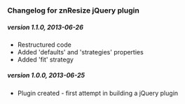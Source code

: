 ### Changelog for znResize jQuery plugin

##### version 1.1.0, 2013-06-26
* Restructured code
* Added 'defaults' and 'strategies' properties
* Added 'fit' strategy

##### version 1.0.0, 2013-06-25
* Plugin created - first attempt in building a jQuery plugin
